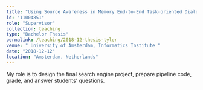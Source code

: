 ```yaml
---
title: "Using Source Awareness in Memory End-to-End Task-oriented Dialog Learning (Tyler Cools)"
id: "11004851"
role: "Supervisor"
collection: teaching
type: "Bachelor Thesis"
permalink: /teaching/2018-12-thesis-tyler
venue: " University of Amsterdam, Informatics Institute "
date: "2018-12-12"
location: "Amsterdam, Netherlands"
---
```


My role is to design the final search engine project, prepare pipeline code, grade, and answer students’ questions.